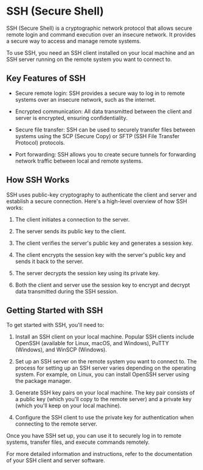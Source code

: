 
# SSH (Secure Shell)

SSH (Secure Shell) is a cryptographic network protocol that allows secure remote login and command execution over an insecure network. It provides a secure way to access and manage remote systems.

To use SSH, you need an SSH client installed on your local machine and an SSH server running on the remote system you want to connect to.

## Key Features of SSH

- Secure remote login: SSH provides a secure way to log in to remote systems over an insecure network, such as the internet.

- Encrypted communication: All data transmitted between the client and server is encrypted, ensuring confidentiality.

- Secure file transfer: SSH can be used to securely transfer files between systems using the SCP (Secure Copy) or SFTP (SSH File Transfer Protocol) protocols.

- Port forwarding: SSH allows you to create secure tunnels for forwarding network traffic between local and remote systems.

## How SSH Works

SSH uses public-key cryptography to authenticate the client and server and establish a secure connection. Here's a high-level overview of how SSH works:

1. The client initiates a connection to the server.

2. The server sends its public key to the client.

3. The client verifies the server's public key and generates a session key.

4. The client encrypts the session key with the server's public key and sends it back to the server.

5. The server decrypts the session key using its private key.

6. Both the client and server use the session key to encrypt and decrypt data transmitted during the SSH session.

## Getting Started with SSH

To get started with SSH, you'll need to:

1. Install an SSH client on your local machine. Popular SSH clients include OpenSSH (available for Linux, macOS, and Windows), PuTTY (Windows), and WinSCP (Windows).

2. Set up an SSH server on the remote system you want to connect to. The process for setting up an SSH server varies depending on the operating system. For example, on Linux, you can install OpenSSH server using the package manager.

3. Generate SSH key pairs on your local machine. The key pair consists of a public key (which you'll copy to the remote server) and a private key (which you'll keep on your local machine).

4. Configure the SSH client to use the private key for authentication when connecting to the remote server.

Once you have SSH set up, you can use it to securely log in to remote systems, transfer files, and execute commands remotely.

For more detailed information and instructions, refer to the documentation of your SSH client and server software.
